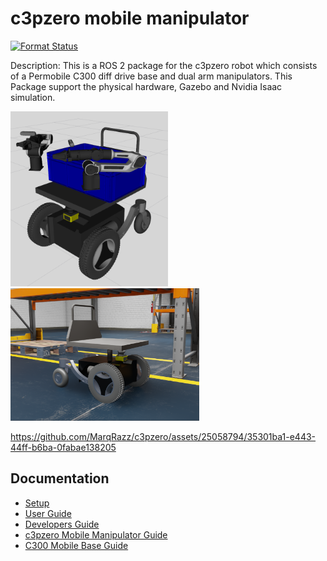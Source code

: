 # c3pzero mobile manipulator

[![Format Status](https://github.com/MarqRazz/c3pzero/actions/workflows/format.yaml/badge.svg)](https://github.com/MarqRazz/c3pzero/actions/workflows/format.yaml)

Description: This is a ROS 2 package for the c3pzero robot which consists of a Permobile C300 diff drive base and dual arm manipulators. This Package support the physical hardware, Gazebo and Nvidia Isaac simulation.

<img src="doc/c3pzero_urdf.png"  width="50%" >

<img src="doc/c300_isaac.png"  width="60%" >

https://github.com/MarqRazz/c3pzero/assets/25058794/35301ba1-e443-44ff-b6ba-0fabae138205

## Documentation

- [Setup](doc/setup.md)
- [User Guide](doc/user.md)
- [Developers Guide](doc/developer.md)
- [c3pzero Mobile Manipulator Guide](c3pzero/README.md)
- [C300 Mobile Base Guide](c300/README.md)
